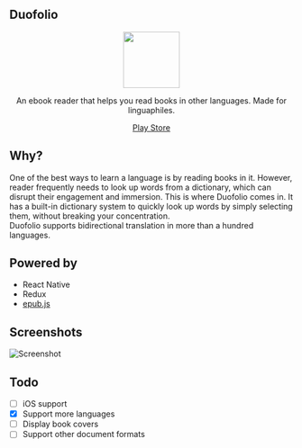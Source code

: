 ## Duofolio

<p align="center">
  <img src="https://raw.githubusercontent.com/farshed/duofolio/master/docs/logo.png" height=100/>
</p>

<p align="center">An ebook reader that helps you read books in other languages. Made for linguaphiles.</p>

<p align="center">
  <a href="https://play.google.com/store/apps/details?id=com.duofolio">Play Store</a>
<p>

## Why?

One of the best ways to learn a language is by reading books in it. However, reader frequently needs to look up words from a dictionary, which can disrupt their engagement and immersion. This is where Duofolio comes in. It has a built-in dictionary system to quickly look up words by simply selecting them, without breaking your concentration.
<br>
Duofolio supports bidirectional translation in more than a hundred languages.

## Powered by

-  React Native
-  Redux
-  [epub.js](https://github.com/futurepress/epub.js)

## Screenshots

![Screenshot](https://raw.githubusercontent.com/farshed/duofolio/master/docs/screenshots.png)

## Todo

-  [ ] iOS support
-  [x] Support more languages
-  [ ] Display book covers
-  [ ] Support other document formats
